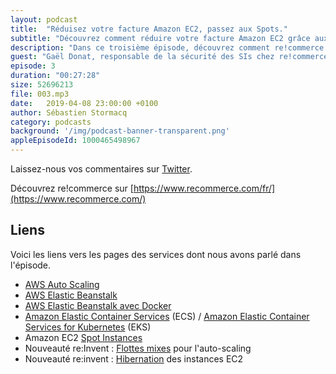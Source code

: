 ```yaml
---
layout: podcast
title:  "Réduisez votre facture Amazon EC2, passez aux Spots."
subtitle: "Découvrez comment réduire votre facture Amazon EC2 grâce aux instances Spot."
description: "Dans ce troisième épisode, découvrez comment re!commerce économise jusqu'à 80% sur leur facture Amazon EC2 en utilisant des instances Spot plutôt que on-demand."
guest: "Gaël Donat, responsable de la sécurité des SIs chez re!commerce"
episode: 3
duration: "00:27:28"
size: 52696213
file: 003.mp3  
date:   2019-04-08 23:00:00 +0100
author: Sébastien Stormacq
category: podcasts
background: '/img/podcast-banner-transparent.png'
appleEpisodeId: 1000465498967
---
```


Laissez-nous vos commentaires sur [Twitter](https://twitter.com/sebsto).

Découvrez re!commerce sur [https://www.recommerce.com/fr/](https://www.recommerce.com/)

## Liens

Voici les liens vers les pages des services dont nous avons parlé dans l'épisode.

- [AWS Auto Scaling](https://aws.amazon.com/autoscaling/)
- [AWS Elastic Beanstalk](https://aws.amazon.com/elasticbeanstalk/)
- [AWS Elastic Beanstalk avec Docker](https://docs.aws.amazon.com/elasticbeanstalk/latest/dg/create_deploy_docker.html)
- [Amazon Elastic Container Services](https://aws.amazon.com/ecs/) (ECS) / [Amazon Elastic Container Services for Kubernetes](https://aws.amazon.com/eks/) (EKS)
- Amazon EC2 [Spot Instances](https://docs.aws.amazon.com/AWSEC2/latest/UserGuide/using-spot-instances.html)
- Nouveauté re:Invent : [Flottes mixes](https://aws.amazon.com/blogs/aws/new-ec2-auto-scaling-groups-with-multiple-instance-types-purchase-options/) pour l'auto-scaling 
- Nouveauté re:invent : [Hibernation](https://aws.amazon.com/blogs/aws/new-hibernate-your-ec2-instances/) des instances EC2